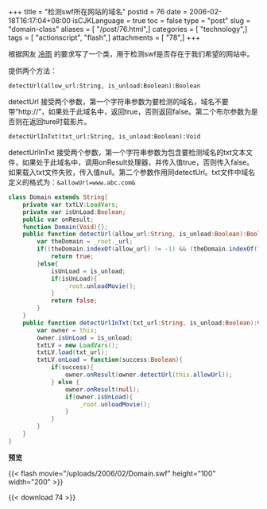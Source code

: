 +++
title = "检测swf所在网站的域名"
postid = 76
date = 2006-02-18T16:17:04+08:00
isCJKLanguage = true
toc = false
type = "post"
slug = "domain-class"
aliases = [ "/post/76.html",]
categories = [ "technology",]
tags = [ "actionscript", "flash",]
attachments = [ "78",]
+++


根据网友 [冷雨](http://www.flashsky.cn) 的要求写了一个类，用于检测swf是否存在于我们希望的网站中。

提供两个方法：

`detectUrl(allow_url:String, is_unload:Boolean):Boolean`

detectUrl	接受两个参数，第一个字符串参数为要检测的域名，域名不要带“http://”，如果处于此域名中，返回true，否则返回false。第二个布尔参数为是否则在返回ture时载影片。

`detectUrlInTxt(txt_url:String, is_unload:Boolean):Void`

detectUrlInTxt 接受两个参数，第一个字符串参数为包含要检测域名的txt文本文件，如果处于此域名中，调用onResult处理器，并传入值true，否则传入false。如果载入txt文件失败，传入值null。第二个参数作用同detectUrl。txt文件中域名定义的格式为：`&allowUrl=www.abc.com&`

<!--more-->

```actionscript
class Domain extends String{
	private var txtLV:LoadVars;
	private var isUnLoad:Boolean;
	public var onResult;
	function Domain(Void){};
	public function detectUrl(allow_url:String, is_unload:Boolean):Boolean{
		var theDomain = _root._url;
		if((theDomain.indexOf(allow_url) != -1) && (theDomain.indexOf("http://") == 0)){
			return true;
		}else{
			isUnLoad = is_unload;
			if(isUnLoad){
				_root.unloadMovie();
			}
			return false;
		}
	}
	public function detectUrlInTxt(txt_url:String, is_unload:Boolean):Void{
		var owner = this;
		owner.isUnLoad = is_unload;
		txtLV = new LoadVars();
		txtLV.load(txt_url);
		txtLV.onLoad = function(success:Boolean){
			if(success){
				owner.onResult(owner.detectUrl(this.allowUrl));
			} else {
				owner.onResult(null);
				if(owner.isUnLoad){
					_root.unloadMovie();
				}
			}
		}
	}
}
```

**预览**

{{< flash movie="/uploads/2006/02/Domain.swf" height="100" width="200" >}}

{{< download 74 >}}

